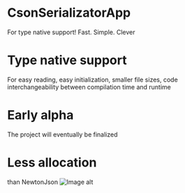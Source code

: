 # CsonSerializatorApp
For type native support!
Fast. Simple. Clever

# Type native support
For easy reading, easy initialization, smaller file sizes, code interchangeability between compilation time and runtime

# Early alpha
The project will eventually be finalized

# Less allocation
than NewtonJson
![Image alt](https://github.com/mcpontorez/CsonSerializatorApp/raw/master/Readme/image_2020-09-08_19-23-21.png)
